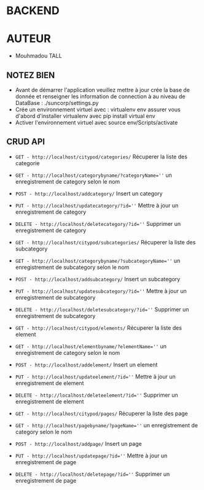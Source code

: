 # BACKEND

# AUTEUR
* Mouhmadou TALL

## NOTEZ BIEN
* Avant de démarrer l'application veuillez mettre à jour crée la base de donnée et renseigner les information de connection à au niveau de DataBase : ./suncorp/settings.py
* Crée un environnement virtuel avec : virtualenv env  assurer vous d'abord d'installer virtualenv  avec pip install virtual env
* Activer l'environnement virtuel avec source env/Scripts/activate

##  CRUD API
* `GET - http://localhost/citypod/categories/` Récuperer la liste des categorie
* `GET - http://localhost/categorybyname/?categoryName=''` un enregistrement de category selon le nom
* `POST - http://localhost/addcategory/` Insert un category
* `PUT - http://localhost/updatecategory/?id=''` Mettre à jour un enregistrement de category
* `DELETE - http://localhost/deletecategory/?id=''` Supprimer un enregistrement de category

* `GET - http://localhost/citypod/subcategories/` Récuperer la liste des subcategory
* `GET - http://localhost/categorybyname/?subcategoryName=''` un enregistrement de subcategory selon le nom
* `POST - http://localhost/addsubcategory/` Insert un subcategory
* `PUT - http://localhost/updatesubcategory/?id=''` Mettre à jour un enregistrement de subcategory
* `DELETE - http://localhost/deletesubcategory/?id=''` Supprimer un enregistrement de subcategory

* `GET - http://localhost/citypod/elements/` Récuperer la liste des element
* `GET - http://localhost/elementbyname/?elementName=''` un enregistrement de category selon le nom
* `POST - http://localhost/addelement/` Insert un element
* `PUT - http://localhost/updateelement/?id=''` Mettre à jour un enregistrement de element
* `DELETE - http://localhost/deleteelement/?id=''` Supprimer un enregistrement de element


* `GET - http://localhost/citypod/pages/` Récuperer la liste des page
* `GET - http://localhost/pagebyname/?pageName=''` un enregistrement de category selon le nom
* `POST - http://localhost/addpage/` Insert un page
* `PUT - http://localhost/updatepage/?id=''` Mettre à jour un enregistrement de page
* `DELETE - http://localhost/deletepage/?id=''` Supprimer un enregistrement de page

